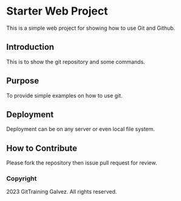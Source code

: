 # Starter Web Project

This is a simple web project for showing how to use Git and Github.

## Introduction

This is to show the git repository and some commands.

## Purpose

To provide simple examples on how to use git.

## Deployment

Deployment can be on any server or even local file system.

## How to Contribute

Please fork the repository then issue pull request for review.

### Copyright

2023 GitTraining Galvez. All rights reserved.
